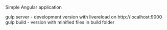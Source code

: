 Simple Angular application  


gulp server - development version with livereload on http://localhost:9000
gulp build - version with minified files in build folder
